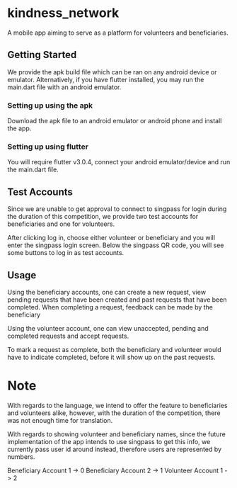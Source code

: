 # kindness_network

A mobile app aiming to serve as a platform for volunteers and beneficiaries.

## Getting Started

We provide the apk build file which can be ran on any android device or emulator. 
Alternatively, if you have flutter installed, you may run the main.dart file with an android emulator.

### Setting up using the apk

Download the apk file to an android emulator or android phone and install the app. 

### Setting up using flutter

You will require flutter v3.0.4, connect your android emulator/device and run the main.dart file.

## Test Accounts

Since we are unable to get approval to connect to singpass for login during the duration of this competition, we provide two test accounts for beneficiaries and one for volunteers.

After clicking log in, choose either volunteer or beneficiary and you will enter the singpass login screen. Below the singpass QR code, you will see some buttons to log in as test accounts. 

## Usage

Using the beneficiary accounts, one can create a new request, view pending requests that have been created and past requests that have been completed. When completing a request, feedback can be made by 
the beneficiary

Using the volunteer account, one can view unaccepted, pending and completed requests and accept requests.

To mark a request as complete, both the beneficiary and volunteer would have to indicate completed, before it will show up on the past requests.

# Note
With regards to the language, we intend to offer the feature to beneficiaries and volunteers alike, however, with the duration of the competition, there was not enough time for translation.

With regards to showing volunteer and beneficiary names, since the future implementation of the app intends to use singpass to get this info, we currently pass user id around instead, therefore users are represented by numbers.

Beneficiary Account 1 -> 0
Beneficiary Account 2 -> 1
Volunteer Account 1 -> 2

